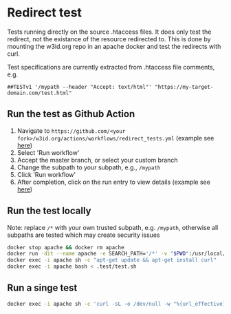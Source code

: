 # Redirect test

Tests running directly on the source .htaccess files. It does only test the redirect, not the existance of the resource redirected to.
This is done by mounting the w3id.org repo in an apache docker and test the redirects with curl.

Test specifications are currently extracted from .htaccess file comments, e.g. 
```
##TESTv1 '/mypath --header "Accept: text/html"' "https://my-target-domain.com/test.html"
```

## Run the test as Github Action
1. Navigate to `https://github.com/<your fork>/w3id.org/actions/workflows/redirect_tests.yml` (example see [here](https://github.com/OpenSemanticWorld/w3id.org/actions/workflows/redirect_tests.yml))
1. Select 'Run workflow'
1. Accept the master branch, or select your custom branch
1. Change the subpath to your subpath, e.g., `/mypath`
1. Click 'Run workflow'
1. After completion, click on the run entry to view details (example see [here](https://github.com/OpenSemanticWorld/w3id.org/actions/runs/7224639650/job/19686349546))

## Run the test locally
Note: replace `/*` with your own trusted subpath, e.g. `/mypath`, otherwise all subpaths are tested which may create security issues
```bash
docker stop apache && docker rm apache
docker run -dit --name apache -e SEARCH_PATH='/*' -v "$PWD":/usr/local/apache2/htdocs/ -v "$PWD"/.test/conf/httpd.conf:/usr/local/apache2/conf/httpd.conf httpd:2.4
docker exec -i apache sh -c "apt-get update && apt-get install curl"
docker exec -i apache bash < .test/test.sh
```

## Run a singe test
```bash
docker exec -i apache sh -c 'curl -sL -o /dev/null -w "%{url_effective}\n" --resolve www.w3id.org:80:127.0.0.1 www.w3id.org:80/subpath --header "Accept: application/rdf+xml"'
```

